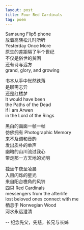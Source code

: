 ```yaml
---
layout: post
title: Four Red Cardinals
tag: poem
---
```


Samsung Flip5 phone<br />
放着高晓松儿时所听<br />
Yesterday Once More<br />
原生的差距隔了半个世纪<br />
不仅是俗世的贫困<br />
还有诗与远方<br />
grand, glory, and growing

书本从手中怅然跌落<br />
是聊斋志异<br />
还是红楼梦<br />
It would have been<br />
the Paths of the Dead<br />
if I am Arwen<br />
in the Lord of the Rings

黑白的画面一帧一帧<br />
仿佛拥有 Photographic Memory<br />
来不及调和音韵<br />
发出质朴的单声<br />
幽暗的山川流过我心<br />
带走那一方天地的光明

独坐午夜至凌晨<br />
入目闪烁的星光<br />
来自阳台檐角的风铃<br />
四只 Red Cardinals<br />
messengers from the afterlife<br />
lost beloved ones connect with me<br />
栖息于 Norwegian Wood<br />
河水永远澄清

-- 纪念先父，先慈，长兄与长姊
